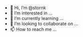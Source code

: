 - 👋 Hi, I’m @stornk
- 👀 I’m interested in ...
- 🌱 I’m currently learning ...
- 💞️ I’m looking to collaborate on ...
- 📫 How to reach me ...

<!---
stornk/stornk is a ✨ special ✨ repository because its `README.md` (this file) appears on your GitHub profile.
You can click the Preview link to take a look at your changes.
--->
